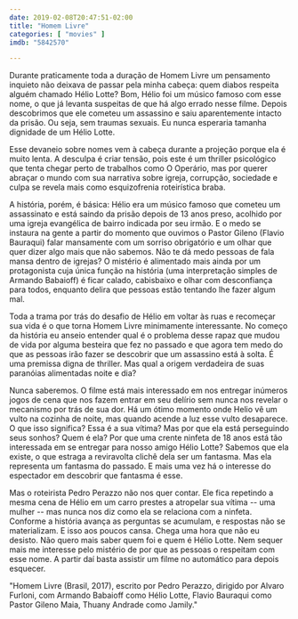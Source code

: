 ```yaml
---
date: 2019-02-08T20:47:51-02:00
title: "Homem Livre"
categories: [ "movies" ]
imdb: "5842570"

---
```

Durante praticamente toda a duração de Homem Livre um pensamento inquieto não deixava de passar pela minha cabeça: quem diabos respeita alguém chamado Hélio Lotte? Bom, Hélio foi um músico famoso com esse nome, o que já levanta suspeitas de que há algo errado nesse filme. Depois descobrimos que ele cometeu um assassino e saiu aparentemente intacto da prisão. Ou seja, sem traumas sexuais. Eu nunca esperaria tamanha dignidade de um Hélio Lotte.

Esse devaneio sobre nomes vem à cabeça durante a projeção porque ela é muito lenta. A desculpa é criar tensão, pois este é um thriller psicológico que tenta chegar perto de trabalhos como O Operário, mas por querer abraçar o mundo com sua narrativa sobre igreja, corrupção, sociedade e culpa se revela mais como esquizofrenia roteirística braba.

A história, porém, é básica: Hélio era um músico famoso que cometeu um assassinato e está saindo da prisão depois de 13 anos preso, acolhido por uma igreja evangélica de bairro indicada por seu irmão. E o medo se instaura na gente a partir do momento que ouvimos o Pastor Gileno (Flavio Bauraqui) falar mansamente com um sorriso obrigatório e um olhar que quer dizer algo mais que não sabemos. Não te dá medo pessoas de fala mansa dentro de igrejas? O mistério é alimentado mais ainda por um protagonista cuja única função na história (uma interpretação simples de Armando Babaioff) é ficar calado, cabisbaixo e olhar com desconfiança para todos, enquanto delira que pessoas estão tentando lhe fazer algum mal.

Toda a trama por trás do desafio de Hélio em voltar às ruas e recomeçar sua vida é o que torna Homem Livre minimamente interessante. No começo da história eu anseio entender qual é o problema desse rapaz que mudou de vida por alguma besteira que fez no passado e que agora tem medo do que as pessoas irão fazer se descobrir que um assassino está à solta. É uma premissa digna de thriller. Mas qual a origem verdadeira de suas paranóias alimentadas noite e dia?

Nunca saberemos. O filme está mais interessado em nos entregar inúmeros jogos de cena que nos fazem entrar em seu delírio sem nunca nos revelar o mecanismo por trás de sua dor. Há um ótimo momento onde Helio vê um vulto na cozinha de noite, mas quando acende a luz esse vulto desaparece. O que isso significa? Essa é a sua vítima? Mas por que ela está perseguindo seus sonhos? Quem é ela? Por que uma crente ninfeta de 18 anos está tão interessada em se entregar para nosso amigo Hélio Lotte? Sabemos que ela existe, o que estraga a reviravolta clichê dela ser um fantasma. Mas ela representa um fantasma do passado. E mais uma vez há o interesse do espectador em descobrir que fantasma é esse.

Mas o roteirista Pedro Perazzo não nos quer contar. Ele fica repetindo a mesma cena de Hélio em um carro prestes a atropelar sua vítima -- uma mulher -- mas nunca nos diz como ela se relaciona com a ninfeta. Conforme a história avança as perguntas se acumulam, e respostas não se materializam. E isso aos poucos cansa. Chega uma hora que não eu desisto. Não quero mais saber quem foi e quem é Hélio Lotte. Nem sequer mais me interesse pelo mistério de por que as pessoas o respeitam com esse nome. A partir daí basta assistir um filme no automático para depois esquecer.


"Homem Livre (Brasil, 2017), escrito por Pedro Perazzo, dirigido por Alvaro Furloni, com Armando Babaioff como Hélio Lotte, Flavio Bauraqui como Pastor Gileno Maia, Thuany Andrade como Jamily."



